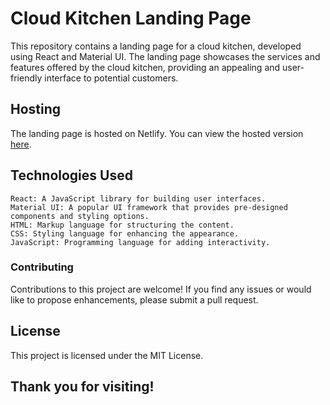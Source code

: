 # Cloud Kitchen Landing Page

This repository contains a landing page for a cloud kitchen, developed using React and Material UI. The landing page showcases the services and features offered by the cloud kitchen, providing an appealing and user-friendly interface to potential customers.

## Hosting

The landing page is hosted on Netlify. You can view the hosted version [here](https://app.netlify.com/sites/timely-jelly-5304b3/deploys/645ca38b2938fa6e6d29ee92).


## Technologies Used

    React: A JavaScript library for building user interfaces.
    Material UI: A popular UI framework that provides pre-designed components and styling options.
    HTML: Markup language for structuring the content.
    CSS: Styling language for enhancing the appearance.
    JavaScript: Programming language for adding interactivity.

### Contributing

Contributions to this project are welcome! If you find any issues or would like to propose enhancements, please submit a pull request.

## License

This project is licensed under the MIT License.

## Thank you for visiting!
